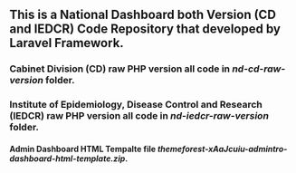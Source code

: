 <h2>This is a National Dashboard both Version (CD and IEDCR) Code Repository that developed by Laravel Framework.</h2>

<h3>Cabinet Division (CD) raw PHP version all code in <em>nd-cd-raw-version</em> folder.</h3>

<h3>Institute of Epidemiology, Disease Control and Research (IEDCR) raw PHP version all code in <em>nd-iedcr-raw-version</em> folder.</h3>

<h4>Admin Dashboard HTML Tempalte file <em>themeforest-xAaJcuiu-admintro-dashboard-html-template.zip</em>.</h4>